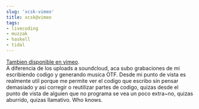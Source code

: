 ```yaml
---
slug: 'xcsk-vimeo'  
title: xcsk@vimeo  
tags:  
- livecoding  
- muzzak  
- haskell  
- tidal  
---
```

  
[Tambien disponible en vimeo](https://vimeo.com/xiqi).  
A diferencia de los uploads a soundcloud, aca subo grabaciones de mi escribiendo codigo y generando musica OTF. Desde mi punto de vista es realmente util porque me permite ver el codigo que escribo sin pensar demasiado y asi corregir o reutilizar partes de codigo, quizas desde el punto de vista de alguien que no programa se vea un poco extra~no, quizas aburrido, quizas llamativo. Who knows.  
